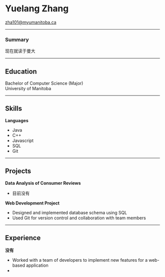 # Yuelang Zhang
zha101@myumanitoba.ca
___
### Summary  
现在就读于曼大
___
## Education

Bachelor of Computer Science (Major)  
University of Manitoba
___
## Skills
**Languages**
- Java
- C++
- Javascript
- SQL
- Git

___
## Projects
**Data Analysis of Consumer Reviews**

- 目前没有

**Web Development Project**

- Designed and implemented database schema using SQL
- Used Git for version control and collaboration with team members
___
## Experience

**没有**

- Worked with a team of developers to implement new features for a web-based application
- 
